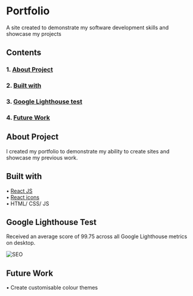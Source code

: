 # Portfolio

A site created to demonstrate my software development skills and showcase my projects

## Contents

### 1. [About Project](#about-project)

### 2. [Built with](#built-with)

### 3. [Google Lighthouse test](#google-lighthouse-test)

### 4. [Future Work](#future-work)

## About Project

I created my portfolio to demonstrate my ability to create sites and showcase my previous work.

## Built with

• [React JS](https://reactjs.org/)\
• [React icons](https://react-icons.github.io/react-icons/search)\
• HTML/ CSS/ JS

## Google Lighthouse Test

Received an average score of 99.75 across all Google Lighthouse metrics on desktop.

![SEO](https://user-images.githubusercontent.com/69045334/126650507-e50fd7ff-e935-48fe-93d8-8f75e250f62a.png)

## Future Work

• Create customisable colour themes
